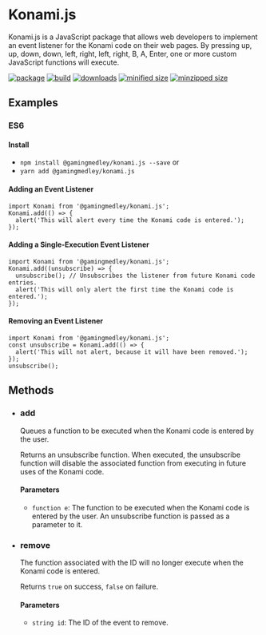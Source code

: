 # Konami.js
Konami.js is a JavaScript package that allows web developers to implement an event listener for the Konami code on their web pages. By pressing up, up, down, down, left, right, left, right, B, A, Enter, one or more custom JavaScript functions will execute.

[![package](https://img.shields.io/github/package-json/v/GamingMedley/konami.js.svg)](https://github.com/GamingMedley/konami.js)
[![build](https://travis-ci.com/GamingMedley/konami.js.svg)](https://travis-ci.com/GamingMedley/konami.js)
[![downloads](https://img.shields.io/npm/dt/@gamingmedley/konami.js.svg)](https://www.npmjs.com/package/@gamingmedley/konami.js)
[![minified size](https://img.shields.io/bundlephobia/min/@gamingmedley/konami.js.svg)](https://www.npmjs.com/package/@gamingmedley/konami.js)
[![minzipped size](https://img.shields.io/bundlephobia/minzip/@gamingmedley/konami.js.svg)](https://www.npmjs.com/package/@gamingmedley/konami.js)

## Examples

### ES6

#### Install
* `npm install @gamingmedley/konami.js --save` or
* `yarn add @gamingmedley/konami.js`

#### Adding an Event Listener
```JS
import Konami from '@gamingmedley/konami.js';
Konami.add(() => {
  alert('This will alert every time the Konami code is entered.');
});
```

#### Adding a Single-Execution Event Listener
```JS
import Konami from '@gamingmedley/konami.js';
Konami.add((unsubscribe) => {
  unsubscribe(); // Unsubscribes the listener from future Konami code entries.
  alert('This will only alert the first time the Konami code is entered.');
});
```

#### Removing an Event Listener
```JS
import Konami from '@gamingmedley/konami.js';
const unsubscribe = Konami.add(() => {
  alert('This will not alert, because it will have been removed.');
});
unsubscribe();
```

## Methods

* ### add
  Queues a function to be executed when the Konami code is entered by the user.

  Returns an unsubscribe function. When executed, the unsubscribe function will disable the associated function from executing in future uses of the Konami code.

  #### Parameters
  * `function e`: The function to be executed when the Konami code is entered by the user. An unsubscribe function is passed as a parameter to it.

* ### remove
  The function associated with the ID will no longer execute when the Konami code is entered.

  Returns `true` on success, `false` on failure.

  #### Parameters
  * `string id`: The ID of the event to remove.

